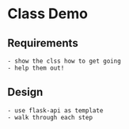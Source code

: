 # Class Demo

## Requirements
	- show the clss how to get going
	- help them out!

## Design
	- use flask-api as template
	- walk through each step
